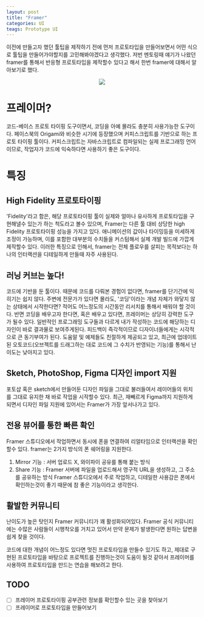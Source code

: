 ```yaml
---
layout: post
title: "Framer"
categories: UI
teags: Prototype UI
---
```


이전에 만들고자 했던 툴팁을 제작하기 전에 먼저 프로토타입을 만들어보면서 어떤 식으로 툴팁을 만들어가야할지를 고민해봐야겠다고 생각했다. 저번 멘토링때 얘기가 나왔던 framer를 통해서
반응형 프로토타입을 제작할수 있다고 해서 한번 framer에 대해서 알아보기로 했다.
<div align=center>
  <img src='https://user-images.githubusercontent.com/56331400/224883094-3df32688-d021-479d-b280-9e9640184d81.png'></img> 
  </div>




# 프레이머? 

코드-베이스 프로토 타이핑 도구이면서, 코딩을 아예 몰라도 충분히 사용가능한 도구이다. 페이스북의 Origami와 비슷한 시기에 등장했으며 커피스크립트를 기반으로 하는 프로토 타이핑 툴이다.
커피스크립트는 자바스크립트로 컴파일되는 실제 프로그래밍 언어이므로, 작업자가 코드에 익숙하다면 사용하기 좋은 도구이다.


# 특징

## High Fidelity 프로토타이핑

'Fidelity'라고 함은, 해당 프로토타이핑 툴이 실제와 얼마나 유사하게 프로토타입을 구현해낼수 있는가 하는 척도라고 볼수 있으며, Framer는 다른 툴 대비 상당한 high Fidelity 프로토타이핑 성능을 가지고 있다.
애니메이션의 값이나 타이밍등을 미세하게 조정이 가능하며, 이를 포함한 대부분의 수치들을 커스텀해서 실제 개발 빌드에 가깝게 제작할수 있다. 이러한 특징으로 인해서, framer는 전체 플로우를 살피는 목적보다는 하나의 인터랙션을 디테일하게 만들때 자주 사용된다.

## 러닝 커브는 높다!

코드에 기반을 둔 툴이다. 때문에 코드를 다뤄본 경험이 없다면, framer를 단기간에 익히기는 쉽지 않다. 주변에 전문가가 있다면 몰라도, '코딩'이라는 개념 자체가 와닿지 않는 상태에서 시작한다면?
적어도 어느정도의 시간동안 리서치를 통해서 배워야 할 것이다. 반면 코딩을 배우고자 한다면, 혹은 배우고 있다면, 프레이머는 상당히 강력한 도구가 될수 있다. 일반적인 프로그래밍 도구들과 다르게 내가 작성하는 코드에 해당하는 디자인이 
바로 결과물로 보여주게된다. 피드백이 즉각적이므로 디자이너들에게는 시각적으로 큰 동기부여가 된다. 도움말 및 예제들도 친절하게 제공되고 있고, 최근에 업데이트된 오토코드(오브젝트를 드래그하는 대로 코드에 그 수치가 반영되는 기능)를 통해서 
난이도는 낮아지고 있다.

## Sketch, PhotoShop, Figma 디자인 import 지원

포토샵 혹은 sketch에서 만들어둔 디자인 파일을 그대로 불러들여서 레이어들의 위치를 그대로 유지한 채 바로 작업을 시작할수 있다. 최근, 재빼르게 Figma까지 지원하게 되면서
디자인 파일 지원에 있어서는 Framer가 가장 앞서나가고 있다.


## 전용 뷰어를 통한 빠른 확인

Framer 스튜디오에서 작업하면서 동시에 폰을 연결하여 리얼타임으로 인터랙션을 확인할수 있다. framer는 2가지 방식의 폰 쉐어링을 지원한다.
1. Mirror 기능 : 서버 업로드 X, 와이파이 공유를 통해 붙는 방식
2. Share 기능 : Framer 서버에 파일을 업로드해서 영구적 URL을 생성하고, 그 주소를 공유하는 방식
Framer 스튜디오에서 주로 작업하고, 디테일한 사용감은 폰에서 확인하는것이 좋기 때문에 참 좋은 기능이라고 생각한다.

## 활발한 커뮤니티

난이도가 높은 탓인지 Framer 커뮤니티가 꽤 활성화되어있다. Framer 공식 커뮤니티에는 수많은 사람들이 시행착오를 거치고 있어서 만약 문제가 발생한다면 원하는 답변을 쉽게 찾을 것이다. 



코드에 대한 개념이 어느정도 있다면 멋진 프로토타입을 만들수 있기도 하고, 제대로 구현된 프로토타입을 바탕으로 프로젝트를 진행하는것이 도움이 될것 같아서 프레이머를 사용하여 프로토타입을 만드는 연습을 해보려고 한다.

## TODO
- [ ] 프레이머 프로토타이핑 공부관련 정보를 확인할수 있는 곳을 찾아보기
- [ ] 프레이머로 프로토타입을 만들어보기
